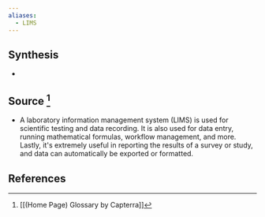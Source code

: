 ```yaml
---
aliases:
  - LIMS
---
```

## Synthesis
- 
## Source [^1]
- A laboratory information management system (LIMS) is used for scientific testing and data recording. It is also used for data entry, running mathematical formulas, workflow management, and more. Lastly, it's extremely useful in reporting the results of a survey or study, and data can automatically be exported or formatted.
## References

[^1]: [[(Home Page) Glossary by Capterra]]
